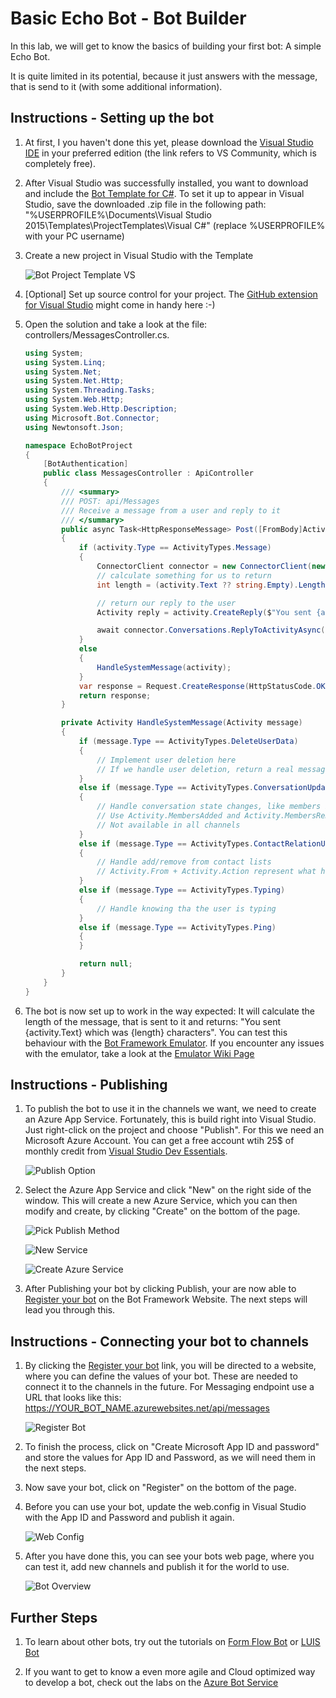 # Basic Echo Bot - Bot Builder #

In this lab, we will get to know the basics of building your first bot: A simple Echo Bot. 

It is quite limited in its potential, because it just answers with the message, that is send to it (with some additional information).

## Instructions - Setting up the bot ##

1. At first, I you haven't done this yet, please download the [Visual Studio IDE](https://www.visualstudio.com/vs/) in your preferred edition (the link refers to VS Community, which is completely free).

1. After Visual Studio was successfully installed, you want to download and include the [Bot Template for C#](http://aka.ms/bf-bc-vstemplate). To set it up to appear in Visual Studio, save the downloaded .zip file in the following path: "%USERPROFILE%\Documents\Visual Studio 2015\Templates\ProjectTemplates\Visual C#\" (replace %USERPROFILE% with your PC username)

1. Create a new project in Visual Studio with the Template 
    
    ![Bot Project Template VS](./_images/1_ProjectTemplate.png)

1. [Optional] Set up source control for your project. The [GitHub extension for Visual Studio](https://visualstudio.github.com/) might come in handy here :-)

1. Open the solution and take a look at the file: controllers/MessagesController.cs. 

    ```C# 
    using System;
    using System.Linq;
    using System.Net;
    using System.Net.Http;
    using System.Threading.Tasks;
    using System.Web.Http;
    using System.Web.Http.Description;
    using Microsoft.Bot.Connector;
    using Newtonsoft.Json;

    namespace EchoBotProject
    {
        [BotAuthentication]
        public class MessagesController : ApiController
        {
            /// <summary>
            /// POST: api/Messages
            /// Receive a message from a user and reply to it
            /// </summary>
            public async Task<HttpResponseMessage> Post([FromBody]Activity activity)
            {
                if (activity.Type == ActivityTypes.Message)
                {
                    ConnectorClient connector = new ConnectorClient(new Uri(activity.ServiceUrl));
                    // calculate something for us to return
                    int length = (activity.Text ?? string.Empty).Length;

                    // return our reply to the user
                    Activity reply = activity.CreateReply($"You sent {activity.Text} which was {length} characters");

                    await connector.Conversations.ReplyToActivityAsync(reply);
                }
                else
                {
                    HandleSystemMessage(activity);
                }
                var response = Request.CreateResponse(HttpStatusCode.OK);
                return response;
            }

            private Activity HandleSystemMessage(Activity message)
            {
                if (message.Type == ActivityTypes.DeleteUserData)
                {
                    // Implement user deletion here
                    // If we handle user deletion, return a real message
                }
                else if (message.Type == ActivityTypes.ConversationUpdate)
                {
                    // Handle conversation state changes, like members being added and removed
                    // Use Activity.MembersAdded and Activity.MembersRemoved and Activity.Action for info
                    // Not available in all channels
                }
                else if (message.Type == ActivityTypes.ContactRelationUpdate)
                {
                    // Handle add/remove from contact lists
                    // Activity.From + Activity.Action represent what happened
                }
                else if (message.Type == ActivityTypes.Typing)
                {
                    // Handle knowing tha the user is typing
                }
                else if (message.Type == ActivityTypes.Ping)
                {
                }

                return null;
            }
        }
    }
    ```
1. The bot is now set up to work in the way expected: It will calculate the length of the message, that is sent to it and returns: "You sent {activity.Text} which was {length} characters". You can test this behaviour with the [Bot Framework Emulator](https://emulator.botframework.com/). If you encounter any issues with the emulator, take a look at the [Emulator Wiki Page](https://github.com/microsoft/botframework-emulator/wiki/Getting-Started)

## Instructions - Publishing ##

1. To publish the bot to use it in the channels we want, we need to create an Azure App Service. Fortunately, this is build right into Visual Studio. Just right-click on the project and choose "Publish". For this we need an Microsoft Azure Account. You can get a free account wtih 25$ of monthly credit from [Visual Studio Dev Essentials](https://www.visualstudio.com/dev-essentials/).

    ![Publish Option](./_images/2_Publish_Option.png)
    
1. Select the Azure App Service and click "New" on the right side of the window. This will create a new Azure Service, which you can then modify and create, by clicking "Create" on the bottom of the page.

    ![Pick Publish Method](./_images/3_PickPublishMethod.png)
    
    ![New Service](./_images/3_NewService.png)

    ![Create Azure Service](./_images/4_CreateAzureService.png)

1. After Publishing your bot by clicking Publish, your are now able to [Register your bot](https://dev.botframework.com/bots/new) on the Bot Framework Website. The next steps will lead you through this.

## Instructions - Connecting your bot to channels ##

1. By clicking the [Register your bot](https://dev.botframework.com/bots/new) link, you will be directed to a website, where you can define the values of your bot. These are needed to connect it to the channels in the future. For Messaging endpoint use a URL that looks like this: https://YOUR_BOT_NAME.azurewebsites.net/api/messages

    ![Register Bot](./_images/5_RegisterBot.png)

1. To finish the process, click on "Create Microsoft App ID and password" and store the values for App ID and Password, as we will need them in the next steps.

1. Now save your bot, click on "Register" on the bottom of the page.

1. Before you can use your bot, update the web.config in Visual Studio with the App ID and Password and publish it again.

    ![Web Config](./_images/6_WebConfig.png)

1. After you have done this, you can see your bots web page, where you can test it, add new channels and publish it for the world to use. 
    
    ![Bot Overview](./_images/7_BotOverview.png)

## Further Steps ##

1. To learn about other bots, try out the tutorials on [Form Flow Bot](https://github.com/Danielius1012/BotLabs/tree/master/Bot_Builder/2_Form_Flow_Bot) or [LUIS Bot](https://github.com/Danielius1012/BotLabs/tree/master/Bot_Builder/3_LUIS_Bot)

1. If you want to get to know a even more agile and Cloud optimized way to develop a bot, check out the labs on the [Azure Bot Service]()